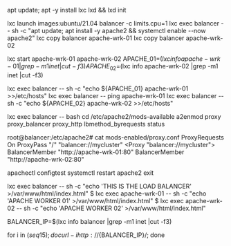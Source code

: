 
apt update; apt -y install lxc lxd && lxd init

lxc launch images:ubuntu/21.04 balancer -c limits.cpu=1
lxc exec balancer -- sh -c "apt update; apt install -y apache2 && systemctl enable --now apache2"
lxc copy balancer apache-wrk-01
lxc copy balancer apache-wrk-02

lxc start apache-wrk-01 apache-wrk-02
APACHE_01=$(lxc info apache-wrk-01 |grep -m1 inet |cut -f3)
APACHE_02=$(lxc info apache-wrk-02 |grep -m1 inet |cut -f3)
 
lxc exec balancer -- sh -c "echo ${APACHE_01} apache-wrk-01 >>/etc/hosts"
lxc exec balancer -- ping apache-wrk-01
lxc exec balancer -- sh -c "echo ${APACHE_02} apache-wrk-02 >>/etc/hosts"

lxc exec balancer -- bash
cd /etc/apache2/mods-available
a2enmod proxy proxy_balancer proxy_http lbmethod_byrequests status

root@balancer:/etc/apache2# cat mods-enabled/proxy.conf 
<IfModule mod_proxy.c>
        ProxyRequests On
        ProxyPass "/" "balancer://mycluster"
        <Proxy "balancer://mycluster">
                BalancerMember "http://apache-wrk-01:80"
                BalancerMember "http://apache-wrk-02:80"
        </Proxy>
</IfModule>

apachectl configtest
systemctl restart apache2
exit

lxc exec balancer -- sh -c "echo 'THIS IS THE LOAD BALANCER' >/var/www/html/index.html"
$ lxc exec apache-wrk-01 -- sh -c "echo 'APACHE WORKER 01' >/var/www/html/index.html"
$ lxc exec apache-wrk-02 -- sh -c "echo 'APACHE WORKER 02' >/var/www/html/index.html"

BALANCER_IP=$(lxc info balancer |grep -m1 inet |cut -f3)

for i in $(seq 1 5); do curl -i http://${BALANCER_IP}/; done
